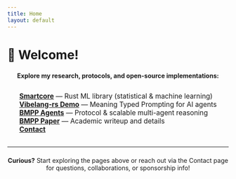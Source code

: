 ```yaml
---
title: Home
layout: default
---
```


# 👋 Welcome!

<div style="margin: 1.6em auto 0 auto; max-width: 600px; text-align: center;">

  <strong>Explore my research, protocols, and open-source implementations:</strong>

  <ul style="list-style: none; padding-left: 0; font-size: 1.1em; text-align: left; display: inline-block;">
    <li><a href="{{ "/smartcorelib" }}"><b>Smartcore</b></a> — Rust ML library (statistical & machine learning)</li>
    <li><a href="{{ "/vibelang-rs" }}"><b>Vibelang-rs Demo</b></a> — Meaning Typed Prompting for AI agents</li>
    <li><a href="{{ "/bmpp" }}"><b>BMPP Agents</b></a> — Protocol & scalable multi-agent reasoning</li>
    <li><a href="{{ "/bmpp-paper" }}"><b>BMPP Paper</b></a> — Academic writeup and details</li>
    <li><a href="{{ "/contact" }}"><b>Contact</b></a></li>
  </ul>
</div>


---

<div style="margin: 1.6em auto 0 auto; max-width: 600px; text-align: center;">
<strong>Curious?</strong> 
Start exploring the pages above or reach out via the Contact page for questions, collaborations, or sponsorship info!
</div>

